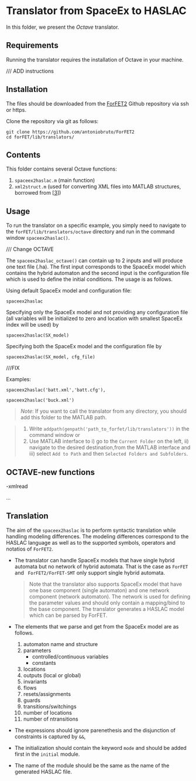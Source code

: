 Translator from SpaceEx to HASLAC
===

In this folder, we present the *Octave* translator. 

Requirements
---
Running the translator requires the installation of Octave in your machine. 

/// ADD instructions

Installation
---

The files should be downloaded from the [ForFET2](https://github.com/antoniobruto/ForFET2) Github repository via ssh or https. 

Clone the repository via git as follows:

```
git clone https://github.com/antoniobruto/ForFET2
cd forFET/lib/translators/
```

Contents
---
This folder contains several Octave functions:

1. `spaceex2haslac.m` (main function)
2. `xml2struct.m` (used for converting XML files into MATLAB structures, borrowed from [[3](https://www.mathworks.com/matlabcentral/fileexchange/28518-xml2struct)])

Usage
---

To run the translator on a specific example, you simply need to navigate to the `forFET/lib/translators/octave` directory and run in the command window `spaceex2haslac()`. 

/// Change OCTAVE

The `spaceex2haslac_octave()` can contain up to 2 inputs and will produce one text file (.ha). The first input corresponds to the SpaceEx model which contains the hybrid automaton and the second input is the configuration file which is used to define the initial conditions. The usage is as follows.

Using default SpaceEx model and configuration file:

```
spaceex2haslac 
```

Specifying only the SpaceEx model and not providing any configuration file (all variables will be initialized to zero and location with smallest SpaceEx index will be used) by

```
spaceex2haslac(SX_model) 
```

Specifying both the SpaceEx model and the configuration file by

```
spaceex2haslac(SX_model, cfg_file) 
```
///FIX

Examples: 
```
spaceex2haslac('batt.xml','batt.cfg'),
```
```
spaceex2haslac('buck.xml')
```
>*Note*: If you want to call the translator from any directory, you should add this folder to the MATLAB path. 

>1. Write `addpath(genpath('path_to_forfet/lib/translators'))` in the command window or 
>2. Use MATLAB interface to i) go to the `Current Folder` on the left, ii) navigate to the desired destination,from the MATLAB interface and iii) select `Add to Path` and then `Selected Folders and Subfolders`. 

OCTAVE-new functions
---
-xmlread

...

Translation
---

The aim of the `spaceex2haslac` is to perform syntactic translation while handling modeling differences. The modeling differences correspond to the HASLAC language as well as to the supported symbols, operators and notatios of `ForFET2`. 

- The translator can handle SpaceEx models that have single hybrid automata but no network of hybrid automata. That is the case as `ForFET` and ` ForFET2/ForFET-SMT` only support single hybrid automata. 

	> Note that the translator also supports SpaceEx model that have one base component (single automaton) and one network component (network automaton). The network is used for defining the parameter values and should only contain a mapping/bind to the base component. The translator generates a HASLAC model which can be parsed by ForFET. 

- The elements that we parse and get from the SpaceEx model are as follows.

	1. automaton name and structure
	2. parameters
		* controlled/continuous variables
		* constants
	3. locations
	4. outputs (local or global)
	5. invariants
	6. flows
	7. resets/assignments
	8. guards
	9. transitions/switchings
	10. number of locations
	11. number of ntransitions

- The expressions should ignore parenethesis and the disjunction of constraints is captured by `&&`,

- The initialization should contain the keyword `mode` and should be added first in the `initial` module.

- The name of the module should be the same as the name of the generated HASLAC file.